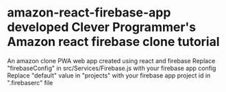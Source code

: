 # amazon-react-firebase-app developed Clever Programmer's Amazon react firebase clone tutorial
An amazon clone PWA web app created using react and firebase
Replace "firebaseConfig" in src/Services/Firebase.js with your firebase app config
Replace "default" value in "projects" with your firebase app project id in ".firebaserc" file
